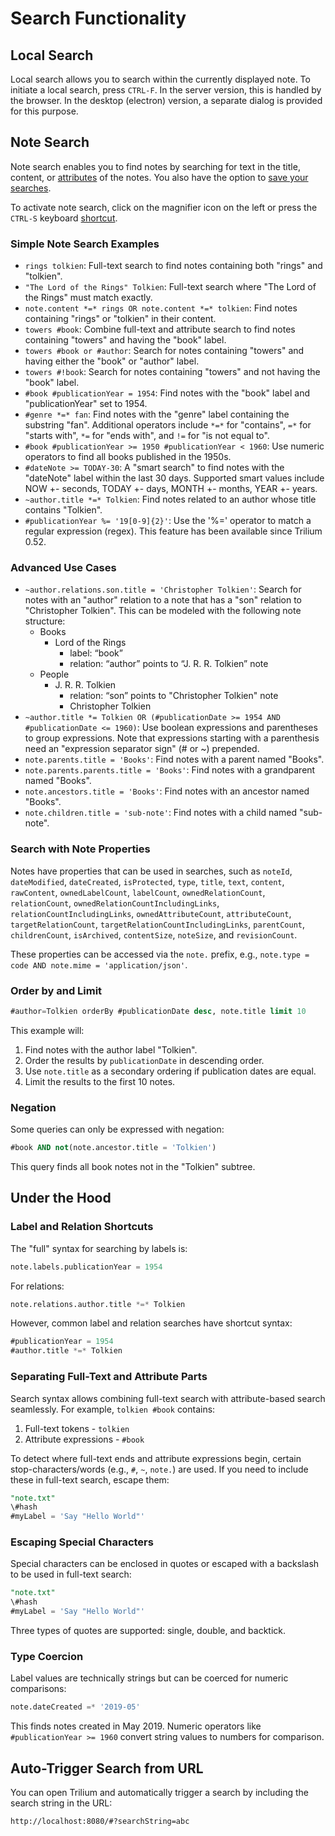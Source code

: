 # Search Functionality

## Local Search

Local search allows you to search within the currently displayed note. To initiate a local search, press `CTRL-F`. In the server version, this is handled by the browser. In the desktop (electron) version, a separate dialog is provided for this purpose.

## Note Search

Note search enables you to find notes by searching for text in the title, content, or [attributes](attributes.md) of the notes. You also have the option to [save your searches](saved-search.md).

To activate note search, click on the magnifier icon on the left or press the `CTRL-S` keyboard [shortcut](keyboard-shortcuts.md).

### Simple Note Search Examples

- `rings tolkien`: Full-text search to find notes containing both "rings" and "tolkien".
- `"The Lord of the Rings" Tolkien`: Full-text search where "The Lord of the Rings" must match exactly.
- `note.content *=* rings OR note.content *=* tolkien`: Find notes containing "rings" or "tolkien" in their content.
- `towers #book`: Combine full-text and attribute search to find notes containing "towers" and having the "book" label.
- `towers #book or #author`: Search for notes containing "towers" and having either the "book" or "author" label.
- `towers #!book`: Search for notes containing "towers" and not having the "book" label.
- `#book #publicationYear = 1954`: Find notes with the "book" label and "publicationYear" set to 1954.
- `#genre *=* fan`: Find notes with the "genre" label containing the substring "fan". Additional operators include `*=*` for "contains", `=*` for "starts with", `*=` for "ends with", and `!=` for "is not equal to".
- `#book #publicationYear >= 1950 #publicationYear < 1960`: Use numeric operators to find all books published in the 1950s.
- `#dateNote >= TODAY-30`: A "smart search" to find notes with the "dateNote" label within the last 30 days. Supported smart values include NOW +- seconds, TODAY +- days, MONTH +- months, YEAR +- years.
- `~author.title *=* Tolkien`: Find notes related to an author whose title contains "Tolkien".
- `#publicationYear %= '19[0-9]{2}'`: Use the '%=' operator to match a regular expression (regex). This feature has been available since Trilium 0.52.

### Advanced Use Cases

- `~author.relations.son.title = 'Christopher Tolkien'`: Search for notes with an "author" relation to a note that has a "son" relation to "Christopher Tolkien". This can be modeled with the following note structure:
  - Books
    - Lord of the Rings
      - label: “book”
      - relation: “author” points to “J. R. R. Tolkien” note
  - People
    - J. R. R. Tolkien
      - relation: “son” points to "Christopher Tolkien" note
      - Christopher Tolkien
- `~author.title *= Tolkien OR (#publicationDate >= 1954 AND #publicationDate <= 1960)`: Use boolean expressions and parentheses to group expressions. Note that expressions starting with a parenthesis need an "expression separator sign" (# or ~) prepended.
- `note.parents.title = 'Books'`: Find notes with a parent named "Books".
- `note.parents.parents.title = 'Books'`: Find notes with a grandparent named "Books".
- `note.ancestors.title = 'Books'`: Find notes with an ancestor named "Books".
- `note.children.title = 'sub-note'`: Find notes with a child named "sub-note".

### Search with Note Properties

Notes have properties that can be used in searches, such as `noteId`, `dateModified`, `dateCreated`, `isProtected`, `type`, `title`, `text`, `content`, `rawContent`, `ownedLabelCount`, `labelCount`, `ownedRelationCount`, `relationCount`, `ownedRelationCountIncludingLinks`, `relationCountIncludingLinks`, `ownedAttributeCount`, `attributeCount`, `targetRelationCount`, `targetRelationCountIncludingLinks`, `parentCount`, `childrenCount`, `isArchived`, `contentSize`, `noteSize`, and `revisionCount`. 

These properties can be accessed via the `note.` prefix, e.g., `note.type = code AND note.mime = 'application/json'`.

### Order by and Limit

```sql
#author=Tolkien orderBy #publicationDate desc, note.title limit 10
```

This example will:

1. Find notes with the author label "Tolkien".
2. Order the results by `publicationDate` in descending order.
3. Use `note.title` as a secondary ordering if publication dates are equal.
4. Limit the results to the first 10 notes.

### Negation

Some queries can only be expressed with negation:

```sql
#book AND not(note.ancestor.title = 'Tolkien')
```

This query finds all book notes not in the "Tolkien" subtree.

## Under the Hood

### Label and Relation Shortcuts

The "full" syntax for searching by labels is:

```sql
note.labels.publicationYear = 1954
```

For relations:

```sql
note.relations.author.title *=* Tolkien
```

However, common label and relation searches have shortcut syntax:

```sql
#publicationYear = 1954
#author.title *=* Tolkien
```

### Separating Full-Text and Attribute Parts

Search syntax allows combining full-text search with attribute-based search seamlessly. For example, `tolkien #book` contains:

1. Full-text tokens - `tolkien`
2. Attribute expressions - `#book`

To detect where full-text ends and attribute expressions begin, certain stop-characters/words (e.g., `#`, `~`, `note.`) are used. If you need to include these in full-text search, escape them:

```sql
"note.txt" 
\#hash 
#myLabel = 'Say "Hello World"'
```

### Escaping Special Characters

Special characters can be enclosed in quotes or escaped with a backslash to be used in full-text search:

```sql
"note.txt"
\#hash
#myLabel = 'Say "Hello World"'
```

Three types of quotes are supported: single, double, and backtick.

### Type Coercion

Label values are technically strings but can be coerced for numeric comparisons:

```sql
note.dateCreated =* '2019-05'
```

This finds notes created in May 2019. Numeric operators like `#publicationYear >= 1960` convert string values to numbers for comparison.

## Auto-Trigger Search from URL

You can open Trilium and automatically trigger a search by including the search string in the URL:

`http://localhost:8080/#?searchString=abc`
